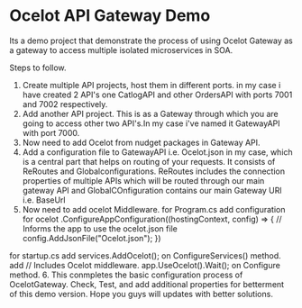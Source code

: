# Ocelot API Gateway Demo
Its a demo project that demonstrate the process of using Ocelot Gateway as a gateway to access multiple isolated microservices in SOA. 

Steps to follow.
1. Create multiple API projects, host them in different ports. in my case i have created 2 API's one CatlogAPI and other OrdersAPI with ports 7001 and 7002 respectively.
2. Add another API project. This is as a Gateway through which you are going to access other two API's.In my case i've named it GatewayAPI with port 7000.
3. Now need to add Ocelot from nudget packages in Gateway API.
4. Add a configuration file to GatewayAPI i.e. Ocelot.json in my case, which is a central part that helps on routing of your requests.
  It consists of ReRoutes and Globalconfigurations. ReRoutes includes the connection properties of multiple APIs which will be routed through our main gateway API and GlobalCOnfiguration contains our main Gateway URl i.e. BaseUrl
5. Now need to add ocelot Middleware.
  for Program.cs add configuration for ocelot
            .ConfigureAppConfiguration((hostingContext, config) =>
            {
                // Informs the app to use the ocelot.json file
                config.AddJsonFile("Ocelot.json");
            })  
  
  for startup.cs
      add  services.AddOcelot(); on ConfigureServices() method.
      add 
            // Includes Ocelot middleware.
            app.UseOcelot().Wait();
    on Configure method.
 6. This conmpletes the basic configuration process of OcelotGateway.
 Check, Test, and add additional properties for betterment of this demo version.
 Hope you guys will updates with better solutions.
 
